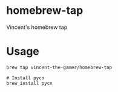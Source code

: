 # homebrew-tap
Vincent's homebrew tap

# Usage
```shell
brew tap vincent-the-gamer/homebrew-tap

# Install pycn
brew install pycn
```

